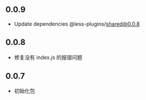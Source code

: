 ## 0.0.9

- Update dependencies @less-plugins/shared@0.0.8

## 0.0.8

- 修复没有 index.js 的报错问题

## 0.0.7

- 初始化包
